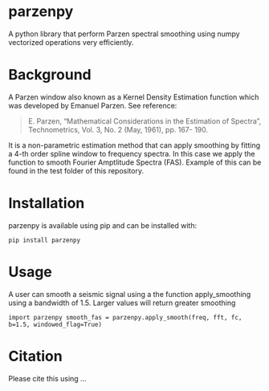 # parzenpy

A python library that perform Parzen spectral smoothing using numpy vectorized operations very efficiently.

# Background

A Parzen window also known as a Kernel Density Estimation function which was developed by Emanuel Parzen. See reference:

> E. Parzen, “Mathematical Considerations in the Estimation of Spectra”, Technometrics, Vol. 3, No. 2 (May, 1961), pp. 167-    190.

It is a non-parametric estimation method that can apply smoothing by fitting a 4-th order spline window to frequency spectra. In this case we apply the function to smooth Fourier Amptlitude Spectra (FAS). Example of this can be found in the test folder of this repository.

# Installation
parzenpy is available using pip and can be installed with:

`pip install parzenpy`

# Usage

A user can smooth a seismic signal using a the function apply_smoothing using a bandwidth of 1.5. Larger values will return greater smoothing

`import parzenpy
smooth_fas = parzenpy.apply_smooth(freq, fft, fc, b=1.5, windowed_flag=True)`

# Citation

Please cite this using ...

